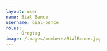```yaml
---
layout: user
name: Bial Bence
username: bial-bence
roles:
    - Öregtag
image: /images/members/BialBence.jpg
---
```


